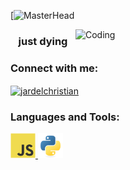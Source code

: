 [![MasterHead](https://media.tenor.com/jx8nav4P19AAAAAd/shizuo-anime.gif)

<img align="right" alt="Coding" width="400" src="https://media.tenor.com/iU20sXcBKOAAAAAM/anime-die.gif">

<h3 align="center">just dying</h3>

<h3 align="left">Connect with me:</h3>
<p align="left">
<a href="https://instagram.com/jardelchristian" target="blank"><img align="center" src="https://raw.githubusercontent.com/rahuldkjain/github-profile-readme-generator/master/src/images/icons/Social/instagram.svg" alt="jardelchristian" height="30" width="40" /></a>
</p>

<h3 align="left">Languages and Tools:</h3>
<p align="left"> <a href="https://developer.mozilla.org/en-US/docs/Web/JavaScript" target="_blank" rel="noreferrer"> <img src="https://raw.githubusercontent.com/devicons/devicon/master/icons/javascript/javascript-original.svg" alt="javascript" width="40" height="40"/> </a> <a href="https://www.python.org" target="_blank" rel="noreferrer"> <img src="https://raw.githubusercontent.com/devicons/devicon/master/icons/python/python-original.svg" alt="python" width="40" height="40"/> </a> </p>
